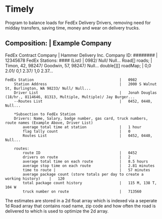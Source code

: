 # Timely
Program to balance loads for FedEx Delivery Drivers, removing need for midday transfers, saving time, money and wear on delivery trucks.



Composition:                                            |   Example Company
------------------------------------------------------------------------------------------------
FedEx Contract Company                                  |   Hammer Delivery Inc.
    Company ID: ########                                |   12345678
    FedEx Stations: #### (List)                         |   0982/ Null/ Null...
    Road[] roads;                                       |   Timon, 42, 98247/ Goodwin, 57, 98247/ Null...
    double[][] roadMap;                                 |   0,0 2.01/ 0,1 2.37/ 1,0 2.37...


    FedEx Station                                       |   0982
        Station Address                                 |   2000 S Walnut St, Burlington, WA 98233/ Null/ Null...
        Driver List                                     |   Jonah Douglas (18/hr., 8114646, 81313, Multiple, Multiple)/ Jay Burger...
        --Routes List                                   |   0452, 0440, Null...

        *Subsection to FedEx Station
        Drivers: Name, Salary, badge number, gas card, truck numbers, route names (Example Above, Driver List)
            average total time at station               |   1 hour
            flag tally count                            |   0
            Routes List                                 |   0452, 0440, Null...

        routes: 
            route ID                                    |   0452
            drivers on route                            |   2
            average total time on each route            |   8.5 hours
            average stop time on each route             |   2.81 minutes
            time to route |                             |   57 minutes
            average package count (store totals per day to create a working history)    |   120
            total package count history                 |   115 M, 138 T, 104 W
            truck number on route                       |   713560

The estimates are stored in a 2d float array which is indexed via a seperate 1d Road array that contains road name, zip code and how often the road is delivered to which is used to optimize the 2d array.